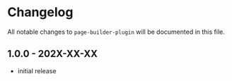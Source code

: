# Changelog

All notable changes to `page-builder-plugin` will be documented in this file.

## 1.0.0 - 202X-XX-XX

- initial release